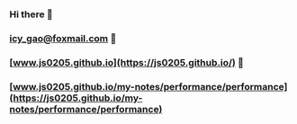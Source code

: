 ### Hi there 👋 
### icy_gao@foxmail.com 📧
### [www.js0205.github.io](https://js0205.github.io/) 🚀
### [www.js0205.github.io/my-notes/performance/performance](https://js0205.github.io/my-notes/performance/performance) 


